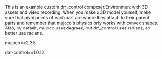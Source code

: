 This is an example custom dm_control composer.Environment with 3D assets and video recording. When you make a 3D model yourself, make sure that pivot points of each part are where they attach to their parent parts and remember that mujoco's physics only works with convex shapes. Also, by default, mujoco uses degrees, but dm_control uses radians, so better use radians.

mujoco==2.3.5

dm-control==1.0.12
